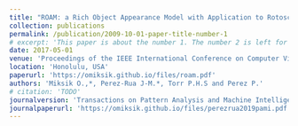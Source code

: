 ```yaml
---
title: "ROAM: a Rich Object Appearance Model with Application to Rotoscoping"
collection: publications
permalink: /publication/2009-10-01-paper-title-number-1
# excerpt: 'This paper is about the number 1. The number 2 is left for future work.'
date: 2017-05-01
venue: 'Proceedings of the IEEE International Conference on Computer Vision and Pattern Recognition (CVPR)'
location: 'Honolulu, USA'
paperurl: 'https://omiksik.github.io/files/roam.pdf'
authors: 'Miksik O.,*, Perez-Rua J-M.*, Torr P.H.S and Perez P.'
# citation: 'TODO'
journalversion: 'Transactions on Pattern Analysis and Machine Intelligence (T-PAMI)'
journalpaperurl: 'https://omiksik.github.io/files/perezrua2019pami.pdf'
---
```

